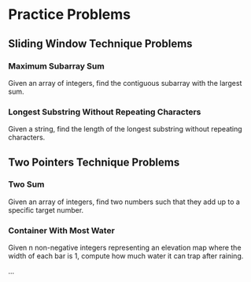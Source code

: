 # Practice Problems

## Sliding Window Technique Problems

### Maximum Subarray Sum

Given an array of integers, find the contiguous subarray with the largest sum.

### Longest Substring Without Repeating Characters

Given a string, find the length of the longest substring without repeating characters.

## Two Pointers Technique Problems

### Two Sum

Given an array of integers, find two numbers such that they add up to a specific target number.

### Container With Most Water

Given n non-negative integers representing an elevation map where the width of each bar is 1, compute how much water it can trap after raining.

...

